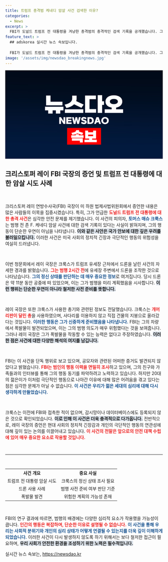 ```yaml
---
title: 트럼프 총격범 케네디 암살 사건 검색한 이유?
categories:
  - News
excerpt: >
  FBI가 도널드 트럼프 전 대통령을 겨냥한 총격범의 충격적인 검색 기록을 공개했습니다. 그는 JFK 암살 사건을 주목하며 범행을 계획했는데, 이 사건의 배경에 숨겨진 진실을 들어보세요!
feature_text: >
  ## adskorea 실시간 뉴스 속보입니다.

  FBI가 도널드 트럼프 전 대통령을 겨냥한 총격범의 충격적인 검색 기록을 공개했습니다. 그는 JFK 암살 사건을 주목하며 범행을 계획했는데, 이 사건의 배경에 숨겨진 진실을 들어보세요!
image: '/assets/img/newsdao_breakingnews.jpg'
---
```


<p><img src="/assets/img/newsdao_breakingnews.jpg" alt="adskorea 속보" /></p>

<h2 data-ke-size="size26">크리스토퍼 레이 FBI 국장의 증언 및 트럼프 전 대통령에 대한 암살 시도 사례</h2>

<p data-ke-size="size16">&nbsp;</p>

<p>크리스토퍼 레이 연방수사국(FBI) 국장이 미 하원 법제사법위원회에서 증언한 내용은 많은 사람들의 이목을 집중시켰습니다. 특히, 그가 언급한 <b><span style="color: #ee2323;">도널드 트럼프 전 대통령에 대한 총격 사건</span></b>은 심각한 안전 문제를 제기했습니다. 이 사건의 피의자, <b><span style="color: #1a5490;">토머스 매슈 크룩스</span></b>는 범행 전 존 F. 케네디 암살 사건에 대한 검색 기록이 있다는 사실이 밝혀지며, 그의 행동이 단순한 우연이 아님을 나타냅니다. <b><span style="background-color: #21538527;">이와 같은 사안은 국가 안보에 대한 깊은 우려를 불러일으킵니다.</span></b> 이러한 사건은 미국 사회의 정치적 긴장과 극단적인 행동의 위험성을 여실히 드러냅니다.</p>

<p data-ke-size="size16">&nbsp;</p>

<p>이번 청문회에서 레이 국장은 크룩스가 트럼프 유세장 근처에서 드론을 날린 사건의 자세한 경과를 밝혔습니다. <b><span style="color: #ee2323;">그는 범행 2시간 전</span></b>에 유세장 주변에서 드론을 조작한 것으로 나타났습니다. <b><span style="color: #1a5490;">그의 정신 상태를 판단하는 데 매우 중요한 정보</span></b>로 여겨집니다. 당시 드론은 약 11분 동안 공중에 떠 있었으며, 이는 그가 범행을 미리 계획했음을 시사합니다. <b><span style="background-color: #21538527;">이런 행위는 단순한 우연이 아니라 철저한 사전 준비를 뜻합니다.</span></b> </p>

<p data-ke-size="size16">&nbsp;</p>

<p>레이 국장은 또한 크룩스가 사용한 총기와 관련된 정보도 전달했습니다. 크룩스는 <b><span style="color: #ee2323;">개머리판이 달린 총</span></b>을 사용하였으며, 사다리를 이용하지 않고 직접 건물의 지붕으로 올라갔다는 것입니다. <b><span style="color: #1a5490;">이러한 행동은 그가 신중하게 준비했음을 나타냅니다.</span></b> FBI는 그의 차량에서 폭발물이 발견되었으며, 이는 그의 범행 의도가 매우 위험했다는 것을 보여줍니다. 그러나 레이 국장은 그가 폭발물을 작동할 수 있는 능력은 없다고 주장하였습니다. <b><span style="background-color: #21538527;">이러한 점은 사건에 대한 다양한 해석의 여지를 남깁니다.</span></b></p>

<p data-ke-size="size16">&nbsp;</p>

<p>FBI는 이 사건을 단독 행위로 보고 있으며, 공모자와 관련된 어떠한 증거도 발견되지 않았다고 밝혔습니다. <b><span style="color: #ee2323;">FBI는 범인의 행동 이력을 면밀히 조사</span></b>하고 있으며, 그의 친구와 가족들과의 인터뷰를 통해 그의 행동 동기를 파악하려고 노력하고 있습니다. 하지만 20대의 젊은이가 이처럼 극단적인 행동으로 나아간 이유에 대해 많은 어려움을 겪고 있다는 점은 심각한 문제가 아닐 수 없습니다. <b><span style="color: #1a5490;">이 사건은 우리가 젊은 세대의 심리에 대해 다시 생각하게 만들었습니다.</span></b></p>

<p data-ke-size="size16">&nbsp;</p>

<p>크룩스는 이전에 FBI와 접촉한 적이 없으며, 감시망이나 데이터베이스에도 등록되지 않은 것으로 확인되었습니다. <b><span style="background-color: #21538527;">이로 인해 이 사건은 더욱 충격적으로 다가옵니다.</span></b> 전반적으로, 레이 국장의 증언은 현대 사회의 정치적 긴장감과 개인의 극단적인 행동의 연관성에 대해 깊이 있는 논의를 이끌어내고 있습니다. <b><span style="color: #ee2323;">이 사건의 전말은 앞으로의 안전 대책 수립에 있어 매우 중요한 요소로 작용할 것입니다.</span></b> </p>

<p data-ke-size="size16">&nbsp;</p>

<hr>

<p data-ke-size="size16">&nbsp;</p>

<table style="width: 100%; border-collapse: collapse;">
  <tr>
    <td style="text-align: center; height: 17px;"><b>사건 개요</b></td>
    <td style="text-align: center; height: 17px;"><b>중요 사실</b></td>
  </tr>
  <tr>
    <td style="text-align: center; height: 17px;">트럼프 전 대통령 암살 시도</td>
    <td style="text-align: center; height: 17px;">크룩스의 정신 상태 조사 필요</td>
  </tr>
  <tr>
    <td style="text-align: center; height: 17px;">드론 사용 사례</td>
    <td style="text-align: center; height: 17px;">범행 사전 준비 여부 판단 기준</td>
  </tr>
  <tr>
    <td style="text-align: center; height: 17px;">폭발물 발견</td>
    <td style="text-align: center; height: 17px;">위험한 계획의 가능성 존재</td>
  </tr>
</table>

<p data-ke-size="size16">&nbsp;</p>

<p>FBI의 연구 결과에 따르면, 범행의 배경에는 다양한 심리적 요소가 작용했을 가능성이 큽니다. <b><span style="color: #ee2323;">인간의 행동은 복잡하며, 단순한 이유로 설명될 수 없습니다.</span></b> <b><span style="color: #1a5490;">이 사건을 통해 우리는 사회적 분위기와 개인의 심리 상태가 어떻게 연결될 수 있는지를 더욱 깊이 이해하게 되었습니다.</span></b> 이러한 사건이 다시 발생하지 않도록 하기 위해서는 보다 철저한 접근이 필요하며, <b><span style="background-color: #21538527;">우리 사회가 안전한 환경을 조성하기 위한 노력은 필수적입니다.</span></b></p>
실시간 뉴스 속보는, <a href="https://newsdao.kr" rel="dofollow">https://newsdao.kr</a>


